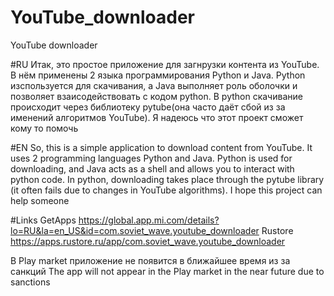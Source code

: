 # YouTube_downloader
YouTube downloader

#RU
Итак, это простое приложение для загнрузки контента из YouTube. В нём применены 2 языка программирования Python и Java. Python изспользуется для скачивания, а Java выполняет роль оболочки и позволяет взаисодействовать с кодом python.
В python скачивание происходит через библиотеку pytube(она часто даёт сбой из за именений алгоритмов YouTube).
Я надеюсь что этот проект сможет кому то помочь

#EN
So, this is a simple application to download content from YouTube. It uses 2 programming languages Python and Java. Python is used for downloading, and Java acts as a shell and allows you to interact with python code.
In python, downloading takes place through the pytube library (it often fails due to changes in YouTube algorithms).
I hope this project can help someone

#Links
GetApps  https://global.app.mi.com/details?lo=RU&la=en_US&id=com.soviet_wave.youtube_downloader
Rustore  https://apps.rustore.ru/app/com.soviet_wave.youtube_downloader

В Play market приложение не появится в ближайшее время из за санкций
The app will not appear in the Play market in the near future due to sanctions
